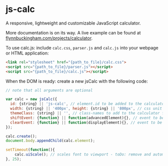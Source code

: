 # js-calc
A responsive, lightweight and customizable JavaScript calculator.

More documentation is on its way. A live example can be found at [flynnbuckingham.com/projects/calculator](http://flynnbuckingham.com/project/calculator).

To use calc.js: include `calc.css`, `parser.js` and `calc.js` into your webpage or HTML application:

```html
<link rel="stylesheet" href="{path_to_file}/calc.css">
<script src="{path_to_file}/parser.js"></script>
<script src="{path_to_file}/calc.js"></script>
```

When the DOM is ready: create a new jsCalc with the following code:

```javascript
// note that all arguments are optional

var calc = new jsCalc({
  id: {string} || 'js-calc', // element.id to be added to the calculator to help prevent duplicate binding to a single calculator
  width: {string} || '400px', height: {string} || '800px', // css unit strings (percentage || pixels || viewportUnits || parentFontsize (em) || actual units (metric|imperial))
  themeClass: {string} || '', // class-names to add to the calculator for additional styling
  shiftEvent: {function} || function(advancedElement){}, // event to be fired after calculator updates while shifting
  clearEvent: {function} || function(displayElement){}, // event to be fired after calculator clears display
});

calc.create();
document.body.appendChild(calc.element);

setTimeout(function(){
    calc.uiScale(); // scales font to viewport - toDo: remove and automatically bind to object when added to DOM
}, 25);
```